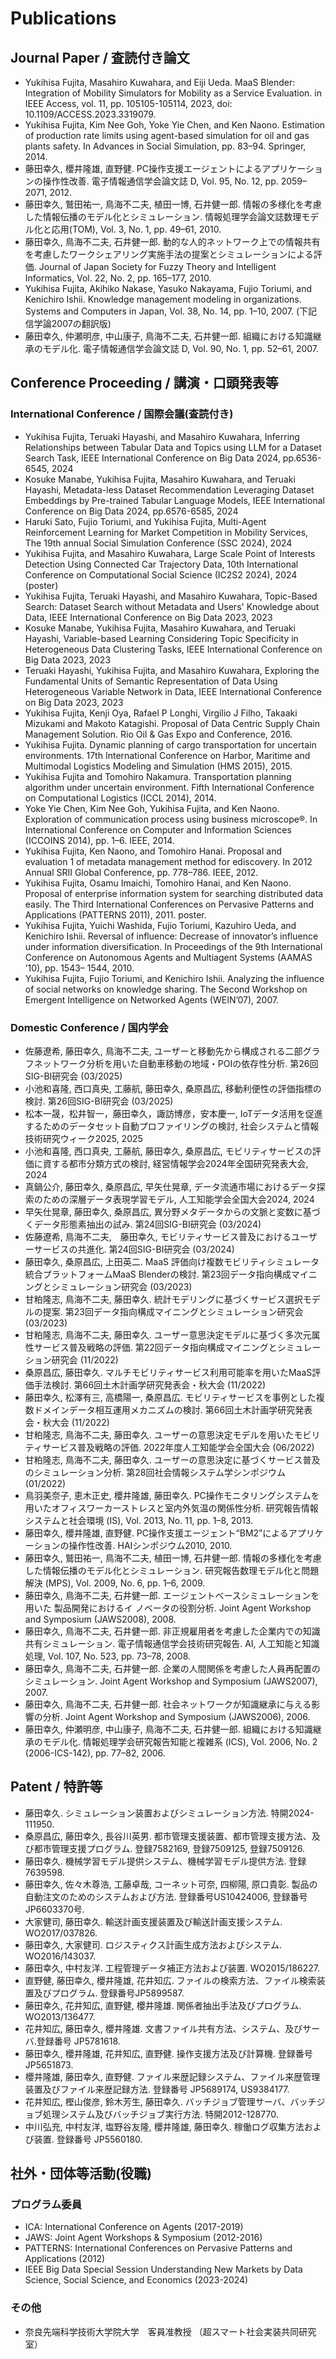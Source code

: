 # Publications
## Journal Paper / 査読付き論文
- Yukihisa Fujita, Masahiro Kuwahara, and Eiji Ueda. MaaS Blender: Integration of Mobility Simulators for Mobility as a Service Evaluation. in IEEE Access, vol. 11, pp. 105105-105114, 2023, doi: 10.1109/ACCESS.2023.3319079.
- Yukihisa Fujita, Kim Nee Goh, Yoke Yie Chen, and Ken Naono. Estimation of production rate limits using agent-based simulation for oil and gas plants safety. In Advances in Social Simulation, pp. 83–94. Springer, 2014.
- 藤田幸久, 櫻井隆雄, 直野健. PC操作支援エージェントによるアプリケーションの操作性改善. 電子情報通信学会論文誌 D, Vol. 95, No. 12, pp. 2059–2071, 2012. 
- 藤田幸久, 鷲田祐一, 鳥海不二夫, 植田一博, 石井健一郎. 情報の多様化を考慮した情報伝播のモデル化とシミュレーション. 情報処理学会論文誌数理モデル化と応用(TOM), Vol. 3, No. 1, pp. 49–61, 2010.
- 藤田幸久, 鳥海不二夫, 石井健一郎. 動的な人的ネットワーク上での情報共有を考慮したワークシェアリング実施手法の提案とシミュレーションによる評価. Journal of Japan Society for Fuzzy Theory and Intelligent Informatics, Vol. 22, No. 2, pp. 165–177, 2010. 
- Yukihisa Fujita, Akihiko Nakase, Yasuko Nakayama, Fujio Toriumi, and Kenichiro Ishii. Knowledge management modeling in organizations. Systems and Computers in Japan, Vol. 38, No. 14, pp. 1–10, 2007. (下記信学論2007の翻訳版)
- 藤田幸久, 仲瀬明彦, 中山康子, 鳥海不二夫, 石井健一郎. 組織における知識継承のモデル化. 電子情報通信学会論文誌 D, Vol. 90, No. 1, pp. 52–61, 2007. 

## Conference Proceeding / 講演・口頭発表等
### International Conference / 国際会議(査読付き)
- Yukihisa Fujita, Teruaki Hayashi, and Masahiro Kuwahara, Inferring Relationships between Tabular Data and Topics using LLM for a Dataset Search Task, IEEE International Conference on Big Data 2024, pp.6536-6545, 2024
- Kosuke Manabe, Yukihisa Fujita, Masahiro Kuwahara, and Teruaki Hayashi, Metadata-less Dataset Recommendation Leveraging Dataset Embeddings by Pre-trained Tabular Language Models, IEEE International Conference on Big Data 2024, pp.6576-6585, 2024
- Haruki Sato, Fujio Toriumi, and Yukihisa Fujita, Multi-Agent Reinforcement Learning for Market Competition in Mobility Services, The 19th annual Social Simulation Conference (SSC 2024), 2024
- Yukihisa Fujita, and Masahiro Kuwahara, Large Scale Point of Interests Detection Using Connected Car Trajectory Data, 10th International Conference on Computational Social Science (IC2S2 2024), 2024 (poster)
- Yukihisa Fujita, Teruaki Hayashi, and Masahiro Kuwahara, Topic-Based Search: Dataset Search without Metadata and Users' Knowledge about Data, IEEE International Conference on Big Data 2023, 2023
- Kosuke Manabe, Yukihisa Fujita, Masahiro Kuwahara, and Teruaki Hayashi, Variable-based Learning Considering Topic Specificity in Heterogeneous Data Clustering Tasks, IEEE International Conference on Big Data 2023, 2023
- Teruaki Hayashi, Yukihisa Fujita, and Masahiro Kuwahara, Exploring the Fundamental Units of Semantic Representation of Data Using Heterogeneous Variable Network in Data, IEEE International Conference on Big Data 2023, 2023
-	Yukihisa Fujita, Kenji Oya, Rafael P Longhi, Virgílio J Filho, Takaaki Mizukami and Makoto Katagishi. Proposal of Data Centric Supply Chain Management Solution. Rio Oil & Gas Expo and Conference, 2016.
-	Yukihisa Fujita. Dynamic planning of cargo transportation for uncertain environments. 17th International Conference on Harbor, Maritime and Multimodal Logistics Modeling and Simulation (HMS 2015), 2015.
-	Yukihisa Fujita and Tomohiro Nakamura. Transportation planning algorithm under uncertain environment. Fifth International Conference on Computational Logistics (ICCL 2014), 2014.
-	Yoke Yie Chen, Kim Nee Goh, Yukihisa Fujita, and Ken Naono. Exploration of communication process using business microscope®. In International Conference on Computer and Information Sciences (ICCOINS 2014), pp. 1–6. IEEE, 2014.
-	Yukihisa Fujita, Ken Naono, and Tomohiro Hanai. Proposal and evaluation 1 of metadata management method for ediscovery. In 2012 Annual SRII Global Conference, pp. 778–786. IEEE, 2012.
-	Yukihisa Fujita, Osamu Imaichi, Tomohiro Hanai, and Ken Naono. Proposal of enterprise information system for searching distributed data easily. The Third International Conferences on Pervasive Patterns and Applications (PATTERNS 2011), 2011. poster.
-	Yukihisa Fujita, Yuichi Washida, Fujio Toriumi, Kazuhiro Ueda, and Kenichiro Ishii. Reversal of influence: Decrease of innovator’s influence under information diversification. In Proceedings of the 9th International Conference on Autonomous Agents and Multiagent Systems (AAMAS ’10), pp. 1543– 1544, 2010.
-	Yukihisa Fujita, Fujio Toriumi, and Kenichiro Ishii. Analyzing the influence of social networks on knowledge sharing. The Second Workshop on Emergent Intelligence on Networked Agents (WEIN’07), 2007. 

### Domestic Conference / 国内学会
- 佐藤遼希, 藤田幸久, 鳥海不二夫, ユーザーと移動先から構成される二部グラフネットワーク分析を用いた自動車移動の地域・POIの依存性分析. 第26回SIG-BI研究会 (03/2025)
- 小池和喜隆, 西口真央, 工藤航, 藤田幸久, 桑原昌広, 移動利便性の評価指標の検討. 第26回SIG-BI研究会 (03/2025)
- 松本一晟，松井智一，藤田幸久，諏訪博彦，安本慶一, IoTデータ活用を促進するためのデータセット自動プロファイリングの検討, 社会システムと情報技術研究ウィーク2025, 2025
- 小池和喜隆, 西口真央, 工藤航, 藤田幸久, 桑原昌広, モビリティサービスの評価に資する都市分類方式の検討, 経営情報学会2024年全国研究発表大会, 2024
- 真鍋公介, 藤田幸久, 桑原昌広, 早矢仕晃章, データ流通市場におけるデータ探索のための深層データ表現学習モデル, 人工知能学会全国大会2024, 2024
- 早矢仕晃章, 藤田幸久, 桑原昌広, 異分野メタデータからの文脈と変数に基づくデータ形態素抽出の試み. 第24回SIG-BI研究会 (03/2024)
- 佐藤遼希, 鳥海不二夫,　藤田幸久, モビリティサービス普及におけるユーザーサービスの共進化. 第24回SIG-BI研究会 (03/2024)
- 藤田幸久, 桑原昌広, 上田英二. MaaS 評価向け複数モビリティシミュレータ統合プラットフォームMaaS Blenderの検討. 第23回データ指向構成マイニングとシミュレーション研究会 (03/2023)
- 甘粕隆志, 鳥海不二夫, 藤田幸久. 統計モデリングに基づくサービス選択モデルの提案. 第23回データ指向構成マイニングとシミュレーション研究会 (03/2023)
- 甘粕隆志, 鳥海不二夫, 藤田幸久. ユーザー意思決定モデルに基づく多次元属性サービス普及戦略の評価. 第22回データ指向構成マイニングとシミュレーション研究会 (11/2022)
- 桑原昌広, 藤田幸久. マルチモビリティサービス利用可能率を用いたMaaS評価手法検討. 第66回土木計画学研究発表会・秋大会 (11/2022)
- 藤田幸久, 松澤有三, 高橋陽一, 桑原昌広. モビリティサービスを事例とした複数ドメインデータ相互運用メカニズムの検討. 第66回土木計画学研究発表会・秋大会 (11/2022)
- 甘粕隆志, 鳥海不二夫, 藤田幸久. ユーザーの意思決定モデルを用いたモビリティサービス普及戦略の評価. 2022年度人工知能学会全国大会 (06/2022)
- 甘粕隆志, 鳥海不二夫, 藤田幸久. ユーザーの意思決定に基づくサービス普及のシミュレーション分析. 第28回社会情報システム学シンポジウム (01/2022)
-	鳥羽美奈子, 恵木正史, 櫻井隆雄, 藤田幸久. PC操作モニタリングシステムを用いたオフィスワーカーストレスと室内外気温の関係性分析. 研究報告情報システムと社会環境 (IS), Vol. 2013, No. 11, pp. 1–8, 2013.
-	藤田幸久, 櫻井隆雄, 直野健. PC操作支援エージェント“BM2”によるアプリケーションの操作性改善. HAIシンポジウム2010, 2010.
-	藤田幸久, 鷲田祐一, 鳥海不二夫, 植田一博, 石井健一郎. 情報の多様化を考慮した情報伝播のモデル化とシミュレーション. 研究報告数理モデル化と問題解決 (MPS), Vol. 2009, No. 6, pp. 1–6, 2009.
-	藤田幸久, 鳥海不二夫, 石井健一郎. エージェントベースシミュレーションを用いた 製品開発におけるイ ノベータの役割分析. Joint Agent Workshop and Symposium (JAWS2008), 2008.
-	藤田幸久, 鳥海不二夫, 石井健一郎. 非正規雇用者を考慮した企業内での知識共有シミュレーション. 電子情報通信学会技術研究報告. AI, 人工知能と知識処理, Vol. 107, No. 523, pp. 73–78, 2008.
-	藤田幸久, 鳥海不二夫, 石井健一郎. 企業の人間関係を考慮した人員再配置のシミュレーション. Joint Agent Workshop and Symposium (JAWS2007), 2007.
-	藤田幸久, 鳥海不二夫, 石井健一郎. 社会ネットワークが知識継承に与える影響の分析. Joint Agent Workshop and Symposium (JAWS2006), 2006.
-	藤田幸久, 仲瀬明彦, 中山康子, 鳥海不二夫, 石井健一郎. 組織における知識継承のモデル化. 情報処理学会研究報告知能と複雑系 (ICS), Vol. 2006, No. 2 (2006-ICS-142), pp. 77–82, 2006.

## Patent / 特許等 
- 藤田幸久. シミュレーション装置およびシミュレーション方法. 特開2024-111950. 
- 桑原昌広, 藤田幸久, 長谷川英男. 都市管理支援装置、都市管理支援方法、及び都市管理支援プログラム. 登録7582169, 登録7509125, 登録7509126.
-	藤田幸久. 機械学習モデル提供システム、機械学習モデル提供方法. 登録7639598. 
-	藤田幸久, 佐々木尊浩, 工藤卓哉, コーネット可奈, 四柳陽, 原口貴彰. 製品の自動注文のためのシステムおよび方法. 登録番号US10424006, 登録番号JP6603370号.
-	大家健司, 藤田幸久. 輸送計画支援装置及び輸送計画支援システム. WO2017/037826.
-	藤田幸久, 大家健司. ロジスティクス計画生成方法およびシステム. WO2016/143037. 
-	藤田幸久, 中村友洋. 工程管理データ補正方法および装置. WO2015/186227.
-	直野健, 藤田幸久, 櫻井隆雄, 花井知広. ファイルの検索方法、ファイル検索装置及びプログラム. 登録番号JP5899587.
-	藤田幸久, 花井知広, 直野健, 櫻井隆雄. 関係者抽出手法及びプログラム. WO2013/136477.
-	花井知広, 藤田幸久, 櫻井隆雄. 文書ファイル共有方法、システム、及びサーバ.登録番号 JP5781618.
-	藤田幸久, 櫻井隆雄, 花井知広, 直野健. 操作支援方法及び計算機. 登録番号JP5651873.
-	櫻井隆雄, 藤田幸久, 直野健. ファイル来歴記録システム、ファイル来歴管理装置及びファイル来歴記録方法. 登録番号 JP5689174, US9384177.
-	花井知広, 樫山俊彦, 鈴木芳生, 藤田幸久. バッチジョブ管理サーバ、バッチジョブ処理システム及びバッチジョブ実行方法. 特開2012-128770.
-	中川弘充, 中村友洋, 塩野谷友隆, 櫻井隆雄, 藤田幸久. 稼働ログ収集方法および装置. 登録番号 JP5560180. 

## 社外・団体等活動(役職)
### プログラム委員
- ICA: International Conference on Agents (2017-2019)
- JAWS: Joint Agent Workshops & Symposium (2012-2016)
- PATTERNS: International Conferences on Pervasive Patterns and Applications (2012)
- IEEE Big Data Special Session Understanding New Markets by Data Science, Social Science, and Economics (2023-2024)

### その他
- 奈良先端科学技術大学院大学　客員准教授 （超スマート社会実装共同研究室）
